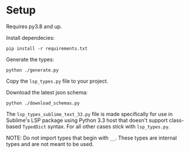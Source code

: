 # Setup

Requires py3.8 and up.

Install dependecies:
```
pip install -r requirements.txt
```

Generate the types:
```
python ./generate.py
```
Copy the `lsp_types.py` file to your project.

Download the latest json schema:
```
python ./download_schemas.py
```

The `lsp_types_sublime_text_33.py` file is made specifically for use in Sublime's LSP package using Python 3.3 host that doesn't support class-based `TypedDict` syntax. For all other cases stick with `lsp_types.py`.

NOTE: Do not import types that begin with `__`. These types are internal types and are not meant to be used.
